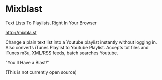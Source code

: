 Mixblast 
========
Text Lists To Playlists, Right In Your Browser

http://mixbla.st

Change a plain text list into a Youtube playlist instantly without logging in. Also converts iTunes Playlist to Youtube Playlist. Accepts txt files and iTunes m3u, XML/RSS feeds, batch searches Youtube.

 "You'll Have a Blast!"
 
 (This is not currently open source)
